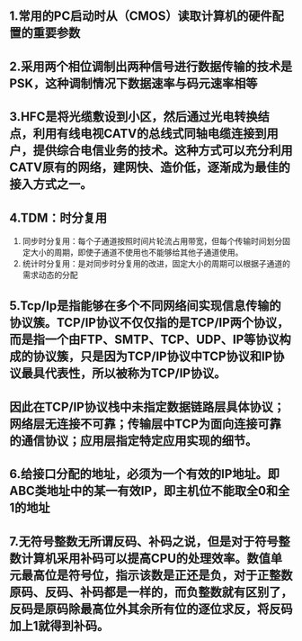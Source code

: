 ## 1.常用的PC启动时从（CMOS）读取计算机的硬件配置的重要参数

## 2.采用两个相位调制出两种信号进行数据传输的技术是PSK，这种调制情况下数据速率与码元速率相等

## 3.HFC是将光缆敷设到小区，然后通过光电转换结点，利用有线电视CATV的总线式同轴电缆连接到用户，提供综合电信业务的技术。这种方式可以充分利用CATV原有的网络，建网快、造价低，逐渐成为最佳的接入方式之一。

## 4.TDM：时分复用

1. 同步时分复用：每个子通道按照时间片轮流占用带宽，但每个传输时间划分固定大小的周期，即使子通道不使用也不能够给其他子通道使用。
2. 统计时分复用：是对同步时分复用的改进，固定大小的周期可以根据子通道的需求动态的分配

## 5.Tcp/Ip是指能够在多个不同网络间实现信息传输的协议簇。TCP/IP协议不仅仅指的是TCP/IP两个协议，而是指一个由FTP、SMTP、TCP、UDP、IP等协议构成的协议簇，只是因为TCP/IP协议中TCP协议和IP协议最具代表性，所以被称为TCP/IP协议。

## 因此在TCP/IP协议栈中未指定数据链路层具体协议；网络层无连接不可靠；传输层中TCP为面向连接可靠的通信协议；应用层指定特定应用实现的细节。

## 6.给接口分配的地址，必须为一个有效的IP地址。即ABC类地址中的某一有效IP，即主机位不能取全0和全1的地址

## 7.无符号整数无所谓反码、补码之说，但是对于符号整数计算机采用补码可以提高CPU的处理效率。数值单元最高位是符号位，指示该数是正还是负，对于正整数原码、反码、补码都是一样的，而负整数就有区别了，反码是原码除最高位外其余所有位的逐位求反，将反码加上1就得到补码。